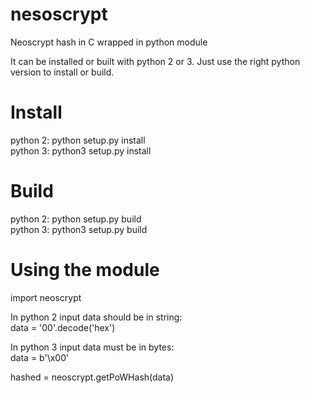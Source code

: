 # nesoscrypt
Neoscrypt hash in C wrapped in python module

It can be installed or built with python 2 or 3. Just use the right python version to install or build.

# Install
python 2: python setup.py install <br/>
python 3: python3 setup.py install<br/>

# Build
python 2: python setup.py build<br/>
python 3: python3 setup.py build


# Using the module
import neoscrypt<br/>

In python 2 input data should be in string: <br/>
data = '00'.decode('hex') <br/>

In python 3 input data must be in bytes: <br/>
data = b'\x00'<br/>

hashed = neoscrypt.getPoWHash(data)

